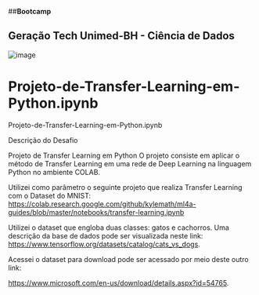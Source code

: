 ##**Bootcamp**

## **Geração Tech Unimed-BH - Ciência de Dados**
![image](https://user-images.githubusercontent.com/106969818/203382605-391f58fd-091d-464f-8711-921acc000e87.png)


# Projeto-de-Transfer-Learning-em-Python.ipynb
Projeto-de-Transfer-Learning-em-Python.ipynb


Descrição do Desafio
 
Projeto de Transfer Learning em Python 
O projeto consiste em aplicar o método de Transfer Learning em uma rede de Deep Learning na linguagem Python no ambiente COLAB.  

Utilizei como parâmetro o seguinte projeto que realiza Transfer Learning com o Dataset do MNIST: 
https://colab.research.google.com/github/kylemath/ml4a-guides/blob/master/notebooks/transfer-learning.ipynb 

Utilizei o dataset que engloba duas classes: gatos e cachorros. Uma descrição da base de dados pode ser visualizada neste link: https://www.tensorflow.org/datasets/catalog/cats_vs_dogs. 

Acessei o dataset para download pode ser acessado por meio deste outro link:

https://www.microsoft.com/en-us/download/details.aspx?id=54765. 
